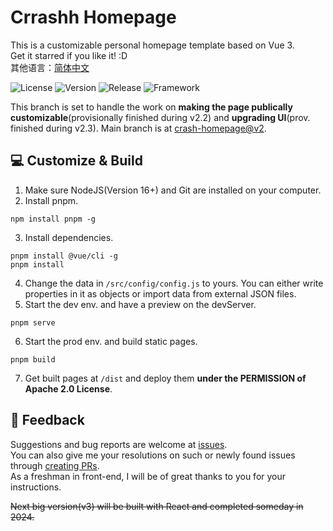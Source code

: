 # Crrashh Homepage
This is a customizable personal homepage template based on Vue 3.  
Get it starred if you like it! :D  
其他语言：[简体中文](./README.zh.md)  

![License](https://img.shields.io/github/license/crrashh1542/crash-homepage)
![Version](https://img.shields.io/github/package-json/v/crrashh1542/crash-homepage)
![Release](https://img.shields.io/github/v/release/crrashh1542/crash-homepage?include_prereleases)
![Framework](https://img.shields.io/badge/framework-Vue%203-3fb984)

This branch is set to handle the work on **making the page publically customizable**(provisionally finished during v2.2) and **upgrading UI**(prov. finished during v2.3). Main branch is at [crash-homepage@v2](https://github.com/crrashh1542/crash-homepage/tree/v2). 
  
## 💻 Customize & Build
1. Make sure NodeJS(Version 16+) and Git are installed on your computer.
2. Install pnpm.
```shell
npm install pnpm -g
```
3. Install dependencies.
```shell
pnpm install @vue/cli -g
pnpm install
```
4. Change the data in `/src/config/config.js` to yours. You can either write properties in it as objects or import data from external JSON files.
5. Start the dev env. and have a preview on the devServer.
```shell
pnpm serve
```
6. Start the prod env. and build static pages.
```shell
pnpm build
```
7. Get built pages at `/dist` and deploy them **under the PERMISSION of Apache 2.0 License**.

## 🐛 Feedback
Suggestions and bug reports are welcome at [issues](https://github.com/crrashh1542/crash-homepage/issues).  
You can also give me your resolutions on such or newly found issues through [creating PRs](https://github.com/crrashh1542/crash-homepage/pulls).   
As a freshman in front-end, I will be of great thanks to you for your instructions.

~~Next big version(v3) will be built with React and completed someday in 2024.~~

